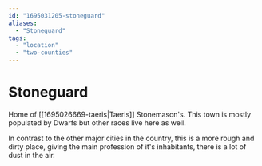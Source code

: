 ```yaml
---
id: "1695031205-stoneguard"
aliases:
  - "Stoneguard"
tags:
  - "location"
  - "two-counties"
---
```


# Stoneguard

Home of [[1695026669-taeris|Taeris]] Stonemason's. This town is mostly populated by Dwarfs but other races live here as well.

In contrast to the other major cities in the country, this is a more rough and dirty place, giving the main profession of it's inhabitants, there is a lot of dust in the air.
